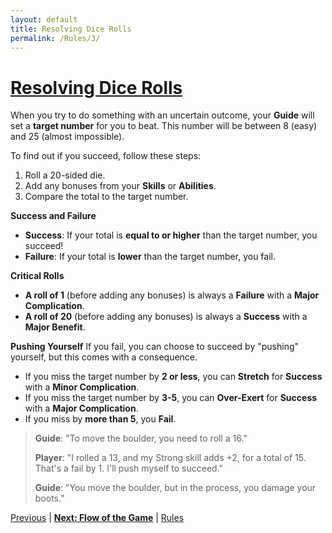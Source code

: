 ```yaml
---
layout: default
title: Resolving Dice Rolls
permalink: /Rules/3/
---
```

# [Resolving Dice Rolls](#resolving-dice-rolls)
When you try to do something with an uncertain outcome, your **Guide** will set a **target number** for you to beat. This number will be between 8 (easy) and 25 (almost impossible).

To find out if you succeed, follow these steps:
1. Roll a 20-sided die.
2. Add any bonuses from your **Skills** or **Abilities**.
3. Compare the total to the target number.

**Success and Failure**
- **Success**: If your total is **equal to or higher** than the target number, you succeed!
- **Failure**: If your total is **lower** than the target number, you fail.

**Critical Rolls**
- **A roll of 1** (before adding any bonuses) is always a **Failure** with a **Major Complication**.
- **A roll of 20** (before adding any bonuses) is always a **Success** with a **Major Benefit**.

**Pushing Yourself**
If you fail, you can choose to succeed by "pushing" yourself, but this comes with a consequence.
- If you miss the target number by **2 or less**, you can **Stretch** for **Success** with a **Minor Complication**.
- If you miss the target number by **3-5**, you can **Over-Exert** for **Success** with a **Major Complication**.
- If you miss by **more than 5**, you **Fail**.

>**Guide**: "To move the boulder, you need to roll a 16."
>
>**Player**: "I rolled a 13, and my Strong skill adds +2, for a total of 15. That's a fail by 1. I'll push myself to succeed."
>
>**Guide**: "You move the boulder, but in the process, you damage your boots."

[Previous]({{site.baseurl}}/Rules/2/#basic-rules) | **[Next: Flow of the Game]({{site.baseurl}}/Rules/4/)** | [Rules]({{site.baseurl}}/Rules/Index/#rules)
